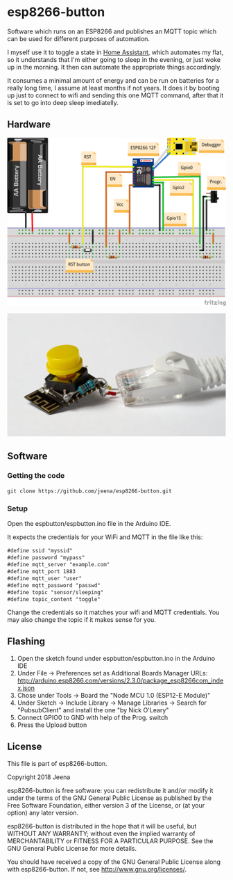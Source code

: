 # esp8266-button

Software which runs on an ESP8266 and publishes an MQTT topic which can
be used for different purposes of automation.

I myself use it to toggle a state in [Home Assistant](https://www.home-assistant.io/),
which automates my flat, so it understands that I'm either going to sleep in the
evening, or just woke up in the morning. It then can automate the appropriate
things accordingly.

It consumes a minimal amount of energy and can be run on batteries for a
really long time, I assume at least months if not years. It does it by
booting up just to connect to wifi and sending this one MQTT command,
after that it is set to go into deep sleep imediatelly.

## Hardware

![Hardware schema](https://github.com/jeena/esp8266-button/raw/master/espbutton-schema.png)

![Hardware photo](https://github.com/jeena/esp8266-button/raw/master/espbutton-photo.jpg)

## Software

### Getting the code

    git clone https://github.com/jeena/esp8266-button.git

### Setup

Open the espbutton/espbutton.ino file in the Arduino IDE.

It expects the credentials for your WiFi and MQTT in the file like this:

    #define ssid "myssid"
    #define password "mypass"
    #define mqtt_server "example.com"
    #define mqtt_port 1883
    #define mqtt_user "user"
    #define mqtt_password "passwd"
    #define topic "sensor/sleeping"
    #define topic_content "toggle"

Change the credentials so it matches your wifi and MQTT credentials. You
may also change the topic if it makes sense for you.

## Flashing

1. Open the sketch found under espbutton/espbutton.ino in the Arduino IDE
2. Under File -> Preferences set as Additional Boards Manager URLs:
   http://arduino.esp8266.com/versions/2.3.0/package_esp8266com_index.json
3. Chose under Tools -> Board the "Node MCU 1.0 (ESP12-E Module)"
4. Under Sketch -> Include Library -> Manage Libraries -> Search for
   "PubsubClient" and install the one "by Nick O'Leary"
5. Connect GPIO0 to GND with help of the Prog. switch
6. Press the Upload button

## License

This file is part of esp8266-button.

Copyright 2018 Jeena

esp8266-button is free software: you can redistribute it and/or modify it under the terms of the GNU General Public License as published by the Free Software Foundation, either version 3 of the License, or (at your option) any later version.

esp8266-button is distributed in the hope that it will be useful, but WITHOUT ANY WARRANTY; without even the implied warranty of MERCHANTABILITY or FITNESS FOR A PARTICULAR PURPOSE. See the GNU General Public License for more details.

You should have received a copy of the GNU General Public License along with esp8266-button. If not, see http://www.gnu.org/licenses/.
